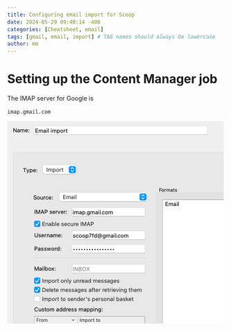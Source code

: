```yaml
---
title: Configuring email import for Scoop
date: 2024-05-29 09:40:14 -400
categories: [Cheatsheet, email]
tags: [gmail, email, import] # TAG names should always be lowercase
author: mm
---
```

# Setting up the Content Manager job
The IMAP server for Google is 

```
imap.gmail.com
```

![Eample setup](/images/emailSeup/Scoop7EmailSetup.png)